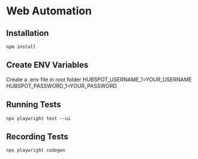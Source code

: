# Web Automation

## Installation

`npm install`

## Create ENV Variables

Create a .env file in root folder
HUBSPOT_USERNAME_1=YOUR_USERNAME
HUBSPOT_PASSWORD_1=YOUR_PASSWORD

## Running Tests

`npx playwright test --ui`

## Recording Tests

`npx playwright codegen`